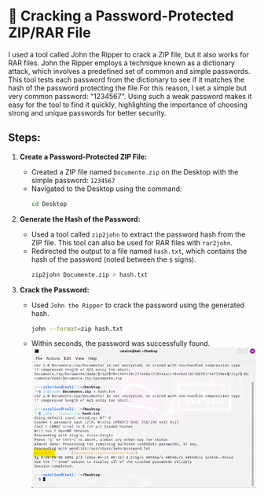 # 📄 Cracking a Password-Protected ZIP/RAR File

I used a tool called John the Ripper to crack a ZIP file, but it also works for RAR files. John the Ripper employs a technique known as a dictionary attack, which involves a predefined set of common and simple passwords. This tool tests each password from the dictionary to see if it matches the hash of the password protecting the file.For this reason, I set a simple but very common password: "1234567". Using such a weak password makes it easy for the tool to find it quickly, highlighting the importance of choosing strong and unique passwords for better security.


## Steps:

1. **Create a Password-Protected ZIP File:**
   - Created a ZIP file named `Documente.zip` on the Desktop with the simple password: `1234567`
   - Navigated to the Desktop using the command:
     ```bash
     cd Desktop
     ```

2. **Generate the Hash of the Password:**
   - Used a tool called `zip2john` to extract the password hash from the ZIP file. This tool can also be used for RAR files with `rar2john`.
   - Redirected the output to a file named `hash.txt`, which contains the hash of the password (noted between the `$` signs).
     ```bash
     zip2john Documente.zip > hash.txt
     ```

3. **Crack the Password:**
   - Used `John the Ripper` to crack the password using the generated hash.
     ```bash
     john --format=zip hash.txt
     ```

   - Within seconds, the password was successfully found.
    ![PrintScreen](https://github.com/cataaptr/Cybersecurity-Practice-Labs/blob/main/img/zip1.png)
